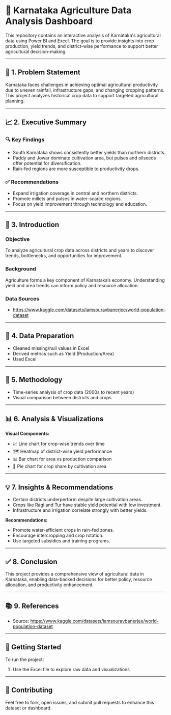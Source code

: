 
# 🌾 Karnataka Agriculture Data Analysis Dashboard

This repository contains an interactive analysis of Karnataka's agricultural data using Power BI and Excel. The goal is to provide insights into crop production, yield trends, and district-wise performance to support better agricultural decision-making.

---

## 📌 1. Problem Statement

Karnataka faces challenges in achieving optimal agricultural productivity due to uneven rainfall, infrastructure gaps, and changing cropping patterns. This project analyzes historical crop data to support targeted agricultural planning.

---

## 📈 2. Executive Summary

### 🔍 Key Findings
- South Karnataka shows consistently better yields than northern districts.
- Paddy and Jowar dominate cultivation area, but pulses and oilseeds offer potential for diversification.
- Rain-fed regions are more susceptible to productivity drops.

### ✅ Recommendations
- Expand irrigation coverage in central and northern districts.
- Promote millets and pulses in water-scarce regions.
- Focus on yield improvement through technology and education.

---

## 🎯 3. Introduction

### Objective
To analyze agricultural crop data across districts and years to discover trends, bottlenecks, and opportunities for improvement.

### Background
Agriculture forms a key component of Karnataka’s economy. Understanding yield and area trends can inform policy and resource allocation.

### Data Sources
- https://www.kaggle.com/datasets/iamsouravbanerjee/world-population-dataset

---

## 🧹 4. Data Preparation

- Cleaned missing/null values in Excel
- Derived metrics such as Yield (Production/Area)
- Used Excel

---

## 🧪 5. Methodology

- Time-series analysis of crop data (2000s to recent years)
- Visual comparison between districts and crops

---

## 📊 6. Analysis & Visualizations

**Visual Components:**
- 📈 Line chart for crop-wise trends over time
- 🗺️ Heatmap of district-wise yield performance
- 📊 Bar chart for area vs production comparison
- 📌 Pie chart for crop share by cultivation area

---

## 💡 7. Insights & Recommendations

- Certain districts underperform despite large cultivation areas.
- Crops like Ragi and Tur have stable yield potential with low investment.
- Infrastructure and irrigation correlate strongly with better yields.

**Recommendations:**
- Promote water-efficient crops in rain-fed zones.
- Encourage intercropping and crop rotation.
- Use targeted subsidies and training programs.

---

## ✅ 8. Conclusion

This project provides a comprehensive view of agricultural data in Karnataka, enabling data-backed decisions for better policy, resource allocation, and productivity enhancement.

---

## 📚 9. References

- Source: https://www.kaggle.com/datasets/iamsouravbanerjee/world-population-dataset

---

## 🚀 Getting Started

To run the project:
1. Use the Excel file to explore raw data and visualizations

---

## 🤝 Contributing

Feel free to fork, open issues, and submit pull requests to enhance this dataset or dashboard.

